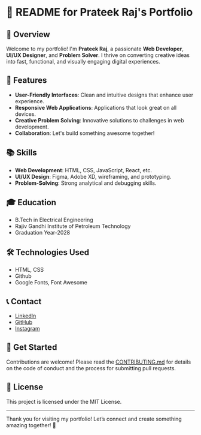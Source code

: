 # 📝 README for Prateek Raj's Portfolio

## 🚀 Overview

Welcome to my portfolio! I'm **Prateek Raj**, a passionate **Web Developer**, **UI/UX Designer**, and **Problem Solver**. I thrive on converting creative ideas into fast, functional, and visually engaging digital experiences. 

## 🌟 Features

- **User-Friendly Interfaces**: Clean and intuitive designs that enhance user experience.
- **Responsive Web Applications**: Applications that look great on all devices.
- **Creative Problem Solving**: Innovative solutions to challenges in web development.
- **Collaboration**: Let's build something awesome together!

## 📚 Skills

- **Web Development**: HTML, CSS, JavaScript, React, etc.
- **UI/UX Design**: Figma, Adobe XD, wireframing, and prototyping.
- **Problem-Solving**: Strong analytical and debugging skills.

## 🎓 Education

- B.Tech in Electrical Engineering
- Rajiv Gandhi Institute of Petroleum Technology
- Graduation Year-2028


## 🛠️ Technologies Used

- HTML, CSS
- Github
- Google Fonts, Font Awesome

## 📞 Contact

- [LinkedIn](https://www.linkedin.com/prajsinha)
- [GitHub](https://github.com/prs-24)
- [Instagram](https://www.instagram.com/)

## 🚀 Get Started
Contributions are welcome! Please read the [CONTRIBUTING.md](CONTRIBUTING.md) for details on the code of conduct and the process for submitting pull requests.

## 📝 License

This project is licensed under the MIT License.

---

Thank you for visiting my portfolio! Let’s connect and create something amazing together! 🚀
